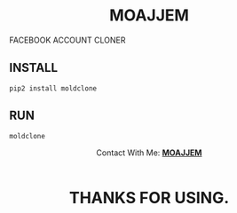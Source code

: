 <h1 align="center">MOAJJEM</h1>
<p>FACEBOOK ACCOUNT CLONER</p>

## INSTALL
````
pip2 install moldclone
````
## RUN
````
moldclone
````


<div align="center">Contact With Me: <a href="https://www.facebook.com/Md.Moajjem.Hossen.4O4"><b>MOAJJEM</a><br><br></div>

<h1 align="center">THANKS FOR USING.</h1>